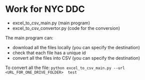 # Work for NYC DDC

* excel_to_csv_main.py (main program)
* excel_to_csv_convertor.py (code for the conversion)

The main program can:
* download all the files locally (you can specify the destination)
* check that each file has a unique id
* convert all the files into CSV (you can specify the destination)

To convert all the file:
`python excel_to_csv_main.py --url <URL_FOR_ONE_DRIVE_FOLDER>  test`
